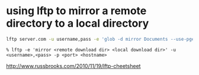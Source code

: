 # using lftp to mirror a remote directory to a local directory

```bash
lftp server.com -u username,pass -e 'glob -d mirror Documents --use-pget-n=16 && exit'
```

    % lftp -e 'mirror <remote download dir> <local download dir>' -u <username>,<pass> -p <port> <hostname>

http://www.russbrooks.com/2010/11/19/lftp-cheetsheet
